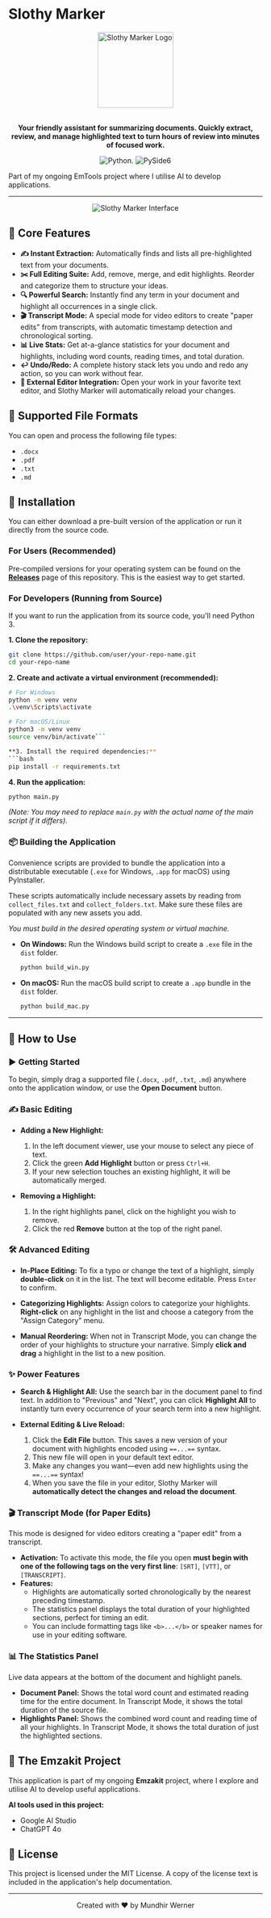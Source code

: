 # Slothy Marker

<div align="center">
  <img src="icons/app-icon.svg" alt="Slothy Marker Logo" width="150" />
</div>
<br/>
<p align="center">
  <strong>Your friendly assistant for summarizing documents. Quickly extract, review, and manage highlighted text to turn hours of review into minutes of focused work.</strong>
</p>
<p align="center">
  <img src="https://img.shields.io/badge/Python-3776AB?style=for-the-badge&logo=python&logoColor=white" alt="Python">.
  <img src="https://img.shields.io/badge/PySide6-217346?style=for-the-badge&logo=qt&logoColor=white" alt="PySide6">
</p>

Part of my ongoing EmTools project where I utilise AI to develop applications.

---

<p align="center">
  <img src="screenshots/slothy_interface.jpeg" alt="Slothy Marker Interface" />
</p>

## 🌟 Core Features

*   **✍️ Instant Extraction:** Automatically finds and lists all pre-highlighted text from your documents.
*   **✂️ Full Editing Suite:** Add, remove, merge, and edit highlights. Reorder and categorize them to structure your ideas.
*   **🔍 Powerful Search:** Instantly find any term in your document and highlight all occurrences in a single click.
*   **🎬 Transcript Mode:** A special mode for video editors to create "paper edits" from transcripts, with automatic timestamp detection and chronological sorting.
*   **📊 Live Stats:** Get at-a-glance statistics for your document and highlights, including word counts, reading times, and total duration.
*   **↩️ Undo/Redo:** A complete history stack lets you undo and redo any action, so you can work without fear.
*   **🔄 External Editor Integration:** Open your work in your favorite text editor, and Slothy Marker will automatically reload your changes.

## 📂 Supported File Formats
You can open and process the following file types:
*   `.docx`
*   `.pdf`
*   `.txt`
*   `.md`

## 🚀 Installation

You can either download a pre-built version of the application or run it directly from the source code.

### For Users (Recommended)

Pre-compiled versions for your operating system can be found on the **[Releases](https://github.com/user/repo/releases)** page of this repository. This is the easiest way to get started.

### For Developers (Running from Source)

If you want to run the application from its source code, you'll need Python 3.

**1. Clone the repository:**
```bash
git clone https://github.com/user/your-repo-name.git
cd your-repo-name
```

**2. Create and activate a virtual environment (recommended):**
```bash
# For Windows
python -m venv venv
.\venv\Scripts\activate

# For macOS/Linux
python3 -m venv venv
source venv/bin/activate```

**3. Install the required dependencies:**
```bash
pip install -r requirements.txt
```

**4. Run the application:**
```bash
python main.py
```
*(Note: You may need to replace `main.py` with the actual name of the main script if it differs).*

### 📦 Building the Application

Convenience scripts are provided to bundle the application into a distributable executable (`.exe` for Windows, `.app` for macOS) using PyInstaller.

These scripts automatically include necessary assets by reading from `collect_files.txt` and `collect_folders.txt`. Make sure these files are populated with any new assets you add.

*You must build in the desired operating system or virtual machine.*

*   **On Windows:**
    Run the Windows build script to create a `.exe` file in the `dist` folder.
    ```bash
    python build_win.py
    ```

*   **On macOS:**
    Run the macOS build script to create a `.app` bundle in the `dist` folder.
    ```bash
    python build_mac.py
    ```

---

## 📖 How to Use

### ▶️ Getting Started
To begin, simply drag a supported file (`.docx`, `.pdf`, `.txt`, `.md`) anywhere onto the application window, or use the **Open Document** button.

### ✍️ Basic Editing

*   **Adding a New Highlight:**
    1.  In the left document viewer, use your mouse to select any piece of text.
    2.  Click the green **Add Highlight** button or press `Ctrl+H`.
    3.  If your new selection touches an existing highlight, it will be automatically merged.

*   **Removing a Highlight:**
    1.  In the right highlights panel, click on the highlight you wish to remove.
    2.  Click the red **Remove** button at the top of the right panel.

### 🛠️ Advanced Editing

*   **In-Place Editing:** To fix a typo or change the text of a highlight, simply **double-click** on it in the list. The text will become editable. Press `Enter` to confirm.

*   **Categorizing Highlights:** Assign colors to categorize your highlights. **Right-click** on any highlight in the list and choose a category from the "Assign Category" menu.

*   **Manual Reordering:** When not in Transcript Mode, you can change the order of your highlights to structure your narrative. Simply **click and drag** a highlight in the list to a new position.

### ✨ Power Features

*   **Search & Highlight All:** Use the search bar in the document panel to find text. In addition to "Previous" and "Next", you can click **Highlight All** to instantly turn every occurrence of your search term into a new highlight.

*   **External Editing & Live Reload:**
    1.  Click the **Edit File** button. This saves a new version of your document with highlights encoded using `==...==` syntax.
    2.  This new file will open in your default text editor.
    3.  Make any changes you want—even add new highlights using the `==...==` syntax!
    4.  When you save the file in your editor, Slothy Marker will **automatically detect the changes and reload the document**.

### 🎬 Transcript Mode (for Paper Edits)

This mode is designed for video editors creating a "paper edit" from a transcript.

*   **Activation:** To activate this mode, the file you open **must begin with one of the following tags on the very first line**: `[SRT]`, `[VTT]`, or `[TRANSCRIPT]`.
*   **Features:**
    *   Highlights are automatically sorted chronologically by the nearest preceding timestamp.
    *   The statistics panel displays the total duration of your highlighted sections, perfect for timing an edit.
    *   You can include formatting tags like `<b>...</b>` or speaker names for use in your editing software.

### 📊 The Statistics Panel
Live data appears at the bottom of the document and highlight panels.

*   **Document Panel:** Shows the total word count and estimated reading time for the entire document. In Transcript Mode, it shows the total duration of the source file.
*   **Highlights Panel:** Shows the combined word count and reading time of all your highlights. In Transcript Mode, it shows the total duration of just the highlighted sections.

## 🤖 The Emzakit Project
This application is part of my ongoing **Emzakit** project, where I explore and utilise AI to develop useful applications.

**AI tools used in this project:**
*   Google AI Studio
*   ChatGPT 4o

## 📄 License

This project is licensed under the MIT License. A copy of the license text is included in the application's help documentation.

<hr>
<p align="center">Created with ❤️ by Mundhir Werner</p>

